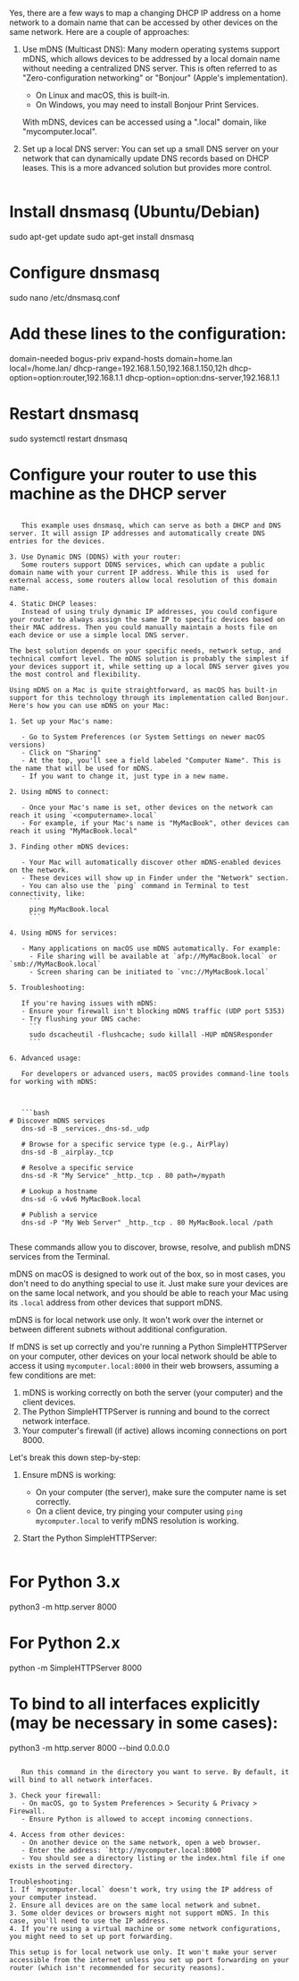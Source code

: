 Yes, there are a few ways to map a changing DHCP IP address on a home network to a domain name that can be accessed by other devices on the same network. Here are a couple of approaches:

1. Use mDNS (Multicast DNS):
   Many modern operating systems support mDNS, which allows devices to be addressed by a local domain name without needing a centralized DNS server. This is often referred to as "Zero-configuration networking" or "Bonjour" (Apple's implementation).

   - On Linux and macOS, this is  built-in.
   - On Windows, you may need to install Bonjour Print Services.

   With mDNS, devices can be accessed using a ".local" domain, like "mycomputer.local".

2. Set up a local DNS server:
   You can set up a small DNS server on your network that can dynamically update DNS records based on DHCP leases. This is a more advanced solution but provides more control.

   ```bash
# Install dnsmasq (Ubuntu/Debian)
   sudo apt-get update
   sudo apt-get install dnsmasq

   # Configure dnsmasq
   sudo nano /etc/dnsmasq.conf

   # Add these lines to the configuration:
   domain-needed
   bogus-priv
   expand-hosts
   domain=home.lan
   local=/home.lan/
   dhcp-range=192.168.1.50,192.168.1.150,12h
   dhcp-option=option:router,192.168.1.1
   dhcp-option=option:dns-server,192.168.1.1

   # Restart dnsmasq
   sudo systemctl restart dnsmasq

   # Configure your router to use this machine as the DHCP server
   
```

   This example uses dnsmasq, which can serve as both a DHCP and DNS server. It will assign IP addresses and automatically create DNS entries for the devices.

3. Use Dynamic DNS (DDNS) with your router:
   Some routers support DDNS services, which can update a public domain name with your current IP address. While this is  used for external access, some routers allow local resolution of this domain name.

4. Static DHCP leases:
   Instead of using truly dynamic IP addresses, you could configure your router to always assign the same IP to specific devices based on their MAC address. Then you could manually maintain a hosts file on each device or use a simple local DNS server.

The best solution depends on your specific needs, network setup, and technical comfort level. The mDNS solution is probably the simplest if your devices support it, while setting up a local DNS server gives you the most control and flexibility.

Using mDNS on a Mac is quite straightforward, as macOS has built-in support for this technology through its implementation called Bonjour. Here's how you can use mDNS on your Mac:

1. Set up your Mac's name:
   
   - Go to System Preferences (or System Settings on newer macOS versions)
   - Click on "Sharing"
   - At the top, you'll see a field labeled "Computer Name". This is the name that will be used for mDNS.
   - If you want to change it, just type in a new name.

2. Using mDNS to connect:

   - Once your Mac's name is set, other devices on the network can reach it using `<computername>.local`
   - For example, if your Mac's name is "MyMacBook", other devices can reach it using "MyMacBook.local"

3. Finding other mDNS devices:

   - Your Mac will automatically discover other mDNS-enabled devices on the network.
   - These devices will show up in Finder under the "Network" section.
   - You can also use the `ping` command in Terminal to test connectivity, like:
     ```
     ping MyMacBook.local
     ```

4. Using mDNS for services:

   - Many applications on macOS use mDNS automatically. For example:
     - File sharing will be available at `afp://MyMacBook.local` or `smb://MyMacBook.local`
     - Screen sharing can be initiated to `vnc://MyMacBook.local`

5. Troubleshooting:

   If you're having issues with mDNS:
   - Ensure your firewall isn't blocking mDNS traffic (UDP port 5353)
   - Try flushing your DNS cache:
     ```
     sudo dscacheutil -flushcache; sudo killall -HUP mDNSResponder
     ```

6. Advanced usage:

   For developers or advanced users, macOS provides command-line tools for working with mDNS:
   
   

   ```bash
# Discover mDNS services
   dns-sd -B _services._dns-sd._udp

   # Browse for a specific service type (e.g., AirPlay)
   dns-sd -B _airplay._tcp

   # Resolve a specific service
   dns-sd -R "My Service" _http._tcp . 80 path=/mypath

   # Lookup a hostname
   dns-sd -G v4v6 MyMacBook.local

   # Publish a service
   dns-sd -P "My Web Server" _http._tcp . 80 MyMacBook.local /path
   
```

These commands allow you to discover, browse, resolve, and publish mDNS services from the Terminal.

mDNS on macOS is designed to work out of the box, so in most cases, you don't need to do anything special to use it. Just make sure your devices are on the same local network, and you should be able to reach your Mac using its `.local` address from other devices that support mDNS.

mDNS is for local network use only. It won't work over the internet or between different subnets without additional configuration.

If mDNS is set up correctly and you're running a Python SimpleHTTPServer on your computer, other devices on your local network should be able to access it using `mycomputer.local:8000` in their web browsers, assuming a few conditions are met:

1. mDNS is working correctly on both the server (your computer) and the client devices.
2. The Python SimpleHTTPServer is running and bound to the correct network interface.
3. Your computer's firewall (if active) allows incoming connections on port 8000.

Let's break this down step-by-step:

1. Ensure mDNS is working:
   - On your computer (the server), make sure the computer name is set correctly.
   - On a client device, try pinging your computer using `ping mycomputer.local` to verify mDNS resolution is working.

2. Start the Python SimpleHTTPServer:   

   ```python
# For Python 3.x
   python3 -m http.server 8000

   # For Python 2.x
   python -m SimpleHTTPServer 8000

   # To bind to all interfaces explicitly (may be necessary in some cases):
   python3 -m http.server 8000 --bind 0.0.0.0
   
```

   Run this command in the directory you want to serve. By default, it will bind to all network interfaces.

3. Check your firewall:
   - On macOS, go to System Preferences > Security & Privacy > Firewall.
   - Ensure Python is allowed to accept incoming connections.

4. Access from other devices:
   - On another device on the same network, open a web browser.
   - Enter the address: `http://mycomputer.local:8000`
   - You should see a directory listing or the index.html file if one exists in the served directory.

Troubleshooting:
1. If `mycomputer.local` doesn't work, try using the IP address of your computer instead.
2. Ensure all devices are on the same local network and subnet.
3. Some older devices or browsers might not support mDNS. In this case, you'll need to use the IP address.
4. If you're using a virtual machine or some network configurations, you might need to set up port forwarding.

This setup is for local network use only. It won't make your server accessible from the internet unless you set up port forwarding on your router (which isn't recommended for security reasons).
